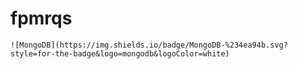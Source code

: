 # fpmrqs

	![MongoDB](https://img.shields.io/badge/MongoDB-%234ea94b.svg?style=for-the-badge&logo=mongodb&logoColor=white)